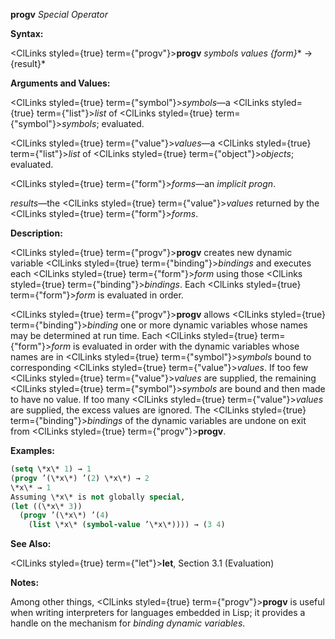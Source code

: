 **progv** *Special Operator* 



**Syntax:** 



<ClLinks styled={true} term={"progv"}><b>progv</b></ClLinks> *symbols values \{form\}*\* → \{result\}\* 



**Arguments and Values:** 



<ClLinks styled={true} term={"symbol"}><i>symbols</i></ClLinks>—a <ClLinks styled={true} term={"list"}><i>list</i></ClLinks> of <ClLinks styled={true} term={"symbol"}><i>symbols</i></ClLinks>; evaluated. 



<ClLinks styled={true} term={"value"}><i>values</i></ClLinks>—a <ClLinks styled={true} term={"list"}><i>list</i></ClLinks> of <ClLinks styled={true} term={"object"}><i>objects</i></ClLinks>; evaluated. 



<ClLinks styled={true} term={"form"}><i>forms</i></ClLinks>—an *implicit progn*. 



*results*—the <ClLinks styled={true} term={"value"}><i>values</i></ClLinks> returned by the <ClLinks styled={true} term={"form"}><i>forms</i></ClLinks>. 



**Description:** 



<ClLinks styled={true} term={"progv"}><b>progv</b></ClLinks> creates new dynamic variable <ClLinks styled={true} term={"binding"}><i>bindings</i></ClLinks> and executes each <ClLinks styled={true} term={"form"}><i>form</i></ClLinks> using those <ClLinks styled={true} term={"binding"}><i>bindings</i></ClLinks>. Each <ClLinks styled={true} term={"form"}><i>form</i></ClLinks> is evaluated in order. 



<ClLinks styled={true} term={"progv"}><b>progv</b></ClLinks> allows <ClLinks styled={true} term={"binding"}><i>binding</i></ClLinks> one or more dynamic variables whose names may be determined at run time. Each <ClLinks styled={true} term={"form"}><i>form</i></ClLinks> is evaluated in order with the dynamic variables whose names are in <ClLinks styled={true} term={"symbol"}><i>symbols</i></ClLinks> bound to corresponding <ClLinks styled={true} term={"value"}><i>values</i></ClLinks>. If too few <ClLinks styled={true} term={"value"}><i>values</i></ClLinks> are supplied, the remaining <ClLinks styled={true} term={"symbol"}><i>symbols</i></ClLinks> are bound and then made to have no value. If too many <ClLinks styled={true} term={"value"}><i>values</i></ClLinks> are supplied, the excess values are ignored. The <ClLinks styled={true} term={"binding"}><i>bindings</i></ClLinks> of the dynamic variables are undone on exit from <ClLinks styled={true} term={"progv"}><b>progv</b></ClLinks>. 



**Examples:**
```lisp
(setq \*x\* 1) → 1 
(progv ’(\*x\*) ’(2) \*x\*) → 2 
\*x\* → 1 
Assuming \*x\* is not globally special, 
(let ((\*x\* 3)) 
  (progv ’(\*x\*) ’(4) 
    (list \*x\* (symbol-value ’\*x\*)))) → (3 4) 


```
**See Also:** 



<ClLinks styled={true} term={"let"}><b>let</b></ClLinks>, Section 3.1 (Evaluation) 



**Notes:** 



Among other things, <ClLinks styled={true} term={"progv"}><b>progv</b></ClLinks> is useful when writing interpreters for languages embedded in Lisp; it provides a handle on the mechanism for *binding dynamic variables*. 



